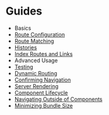 # Guides

* Basics
 * [Route Configuration](RouteConfiguration.md)
 * [Route Matching](RouteMatching.md)
 * [Histories](Histories.md)
 * [Index Routes and Links](IndexRoutes.md)
* Advanced Usage
 * [Testing](Testing.md)
 * [Dynamic Routing](DynamicRouting.md)
 * [Confirming Navigation](ConfirmingNavigation.md)
 * [Server Rendering](ServerRendering.md)
 * [Component Lifecycle](ComponentLifecycle.md)
 * [Navigating Outside of Components](NavigatingOutsideOfComponents.md)
 * [Minimizing Bundle Size](MinimizingBundleSize.md)
